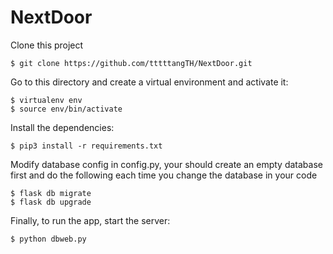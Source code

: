 # NextDoor

Clone this project

```$ git clone https://github.com/tttttangTH/NextDoor.git ```

Go to this directory and create a virtual environment and activate it:

```
$ virtualenv env
$ source env/bin/activate
```

Install the dependencies:

```$ pip3 install -r requirements.txt```

Modify database config in config.py, your should create an empty database first and do the following each time you change the database in your code

```
$ flask db migrate
$ flask db upgrade
```

Finally, to run the app, start the server:

```$ python dbweb.py```
